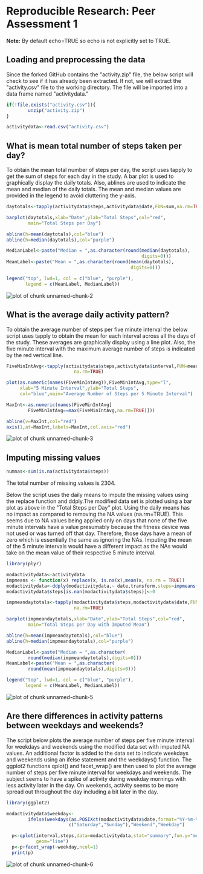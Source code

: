 # Reproducible Research: Peer Assessment 1
**Note:** By default echo=TRUE so echo is not explicitly set to TRUE.

## Loading and preprocessing the data
Since the forked GitHub contains the "activity.zip" file, the below script will
check to see if it has already been extracted. If not, we will extract the 
"activity.csv" file to the working directory. The file will be imported into a 
data frame named "activitydata."

```r
if(!file.exists("activity.csv")){
        unzip("activity.zip")
}

activitydata<-read.csv("activity.csv")
```

## What is mean total number of steps taken per day?
To obtain the mean total number of steps per day, the script uses tapply to get
the sum of steps for each day in the study. A bar plot is used to graphically
display the daily totals. Also, ablines are used to indicate the mean and median
of the daily totals. The mean and median values are provided in the legend to
avoid cluttering the y-axis.


```r
daytotals<-tapply(activitydata$steps,activitydata$date,FUN=sum,na.rm=TRUE)

barplot(daytotals,xlab="Date",ylab="Total Steps",col="red",
        main="Total Steps per Day")

abline(h=mean(daytotals),col="blue")
abline(h=median(daytotals),col="purple")

MedianLabel<-paste("Median = ",as.character(round(median(daytotals),
                                                  digits=0)))
MeanLabel<-paste("Mean = ",as.character(round(mean(daytotals),
                                              digits=0)))

legend("top", lwd=1, col = c("blue", "purple"),
       legend = c(MeanLabel, MedianLabel))
```

![plot of chunk unnamed-chunk-2](figure/unnamed-chunk-2.png) 

## What is the average daily activity pattern?
To obtain the average number of steps per five minute interval the below script
uses tapply to obtain the mean for each interval across all the days of the 
study. These averages are graphically display using a line plot. Also, the five
minute interval with the maximum average number of steps is indicated by the 
red vertical line.

```r
FiveMinIntAvg<-tapply(activitydata$steps,activitydata$interval,FUN=mean,
                         na.rm=TRUE)

plot(as.numeric(names(FiveMinIntAvg)),FiveMinIntAvg,type="l",
     xlab="5 Minute Interval",ylab="Total Steps",
     col="blue",main="Average Number of Steps per 5 Minute Interval")

MaxInt<-as.numeric(names(FiveMinIntAvg[
        FiveMinIntAvg==max(FiveMinIntAvg,na.rm=TRUE)]))

abline(v=MaxInt,col="red")
axis(1,at=MaxInt,labels=MaxInt,col.axis="red")
```

![plot of chunk unnamed-chunk-3](figure/unnamed-chunk-3.png) 

## Imputing missing values



```r
numnas<-sum(is.na(activitydata$steps))
```
The total number of missing values is 2304.

Below the script uses the daily means to impute the missing values using the
replace function and ddply.The modified data set is plotted using a bar plot as
above in the "Total Steps per Day" plot. Using the daily means has no impact as 
compared to removing the NA values (na.rm=TRUE). This seems due to NA values 
being applied only on days that none of the five minute intervals have a value
presumably because the fitness device was not used or was turned off that day.
Therefore, those days have a mean of zero which is essentially the same as 
ignoring the NAs. Imputing the mean of the 5 minute intervals would have a 
different impact as the NAs would take on the mean value of their respective
5 minute interval.

```r
library(plyr)

modactivitydata<-activitydata
impmeans <- function(x) replace(x, is.na(x),mean(x, na.rm = TRUE))
modactivitydata<-ddply(modactivitydata,~ date,transform,steps=impmeans(steps))
modactivitydata$steps[is.nan(modactivitydata$steps)]<-0

impmeandaytotals<-tapply(modactivitydata$steps,modactivitydata$date,FUN=sum,
                         na.rm=TRUE)

barplot(impmeandaytotals,xlab="Date",ylab="Total Steps",col="red",
        main="Total Steps per Day with Imputed Mean")

abline(h=mean(impmeandaytotals),col="blue")
abline(h=median(impmeandaytotals),col="purple")

MedianLabel<-paste("Median = ",as.character(
        round(median(impmeandaytotals),digits=0)))
MeanLabel<-paste("Mean = ",as.character(
        round(mean(impmeandaytotals),digits=0)))

legend("top", lwd=1, col = c("blue", "purple"),
       legend = c(MeanLabel, MedianLabel))
```

![plot of chunk unnamed-chunk-5](figure/unnamed-chunk-5.png) 

## Are there differences in activity patterns between weekdays and weekends?
The script below plots the average number of steps per five minute interval for
weekdays and weekends using the modified data set with imputed NA values. An
additional factor is added to the data set to indicate weekdays and weekends
using an ifelse statement and the weekdays() function. The ggplot2 functions 
qplot() and facet_wrap() are then used to plot the average number of steps per 
five minute interval for weekdays and weekends. The subject seems to have a
spike of activity during weekday mornings with less activity later in the day.
On weekends, activity seems to be more spread out throughout the day including
a bit later in the day.

```r
library(ggplot2)

modactivitydata$weekday<-
        ifelse(weekdays(as.POSIXct(modactivitydata$date,format="%Y-%m-%d")) %in%
                       c("Saturday","Sunday"),"Weekend","Weekday")

  p<-qplot(interval,steps,data=modactivitydata,stat="summary",fun.y="mean",
           geom="line")
  p<-p+facet_wrap(~weekday,ncol=1)
  print(p)
```

![plot of chunk unnamed-chunk-6](figure/unnamed-chunk-6.png) 

